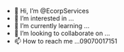 - 👋 Hi, I’m @EcorpServices
- 👀 I’m interested in ...
- 🌱 I’m currently learning ...
- 💞️ I’m looking to collaborate on ...
- 📫 How to reach me ...09070017151

<!---
EcorpServices/EcorpServices is a ✨ special ✨ repository because its `README.md` (this file) appears on your GitHub profile.
You can click the Preview link to take a look at your changes.
--->
